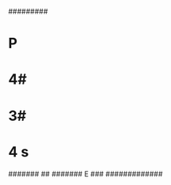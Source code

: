 #########    
#   P   #    
#       #    
#        ####
#          4#
#          3#
#           #
# 4   s     #
#######    ##
####### E ###
#############